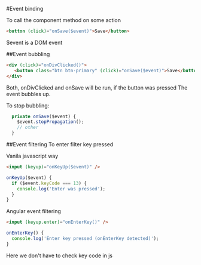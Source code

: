 #Event binding

To call the component method on some action

```html
<button (click)="onSave($event)">Save</button>
```

$event is a DOM event

##Event bubbling

```html
<div (click)="onDivClicked()">
   <button class="btn btn-primary" (click)="onSave($event)">Save</button>
</div>
```

Both, onDivClicked and onSave will be run, if the button was pressed
The event bubbles up.

To stop bubbling:
```typescript
  private onSave($event) {
    $event.stopPropagation();
    // other
  }
```

##Event filtering
To enter filter key pressed

Vanila javascript way
```html
<input (keyup)="onKeyUp($event)" />
```
```javascript
onKeyUp($event) {
  if ($event.keyCode === 13) {
    console.log('Enter was pressed');
  }
}
```

Angular event filtering
```html
<input (keyup.enter)="onEnterKey()" />
```

```javascript
onEnterKey() {
  console.log('Enter key pressed (onEnterKey detected)');
}
```

Here we don't have to check key code in js
